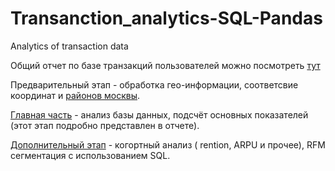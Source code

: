 # Transanction_analytics-SQL-Pandas
 Analytics of transaction data
 
Общий отчет по базе транзакций пользователей можно посмотреть [тут](https://github.com/Nastiiasaenko/Transanction_analytics/blob/main/report.pdf)

Предварительный этап - обработка гео-информации, соответсвие координат и [районов москвы](https://github.com/Nastiiasaenko/Transanction_analytics/blob/main/1_process_geo.ipynb).

[Главная часть](https://github.com/Nastiiasaenko/Transanction_analytics/blob/main/Main_part.ipynb) - анализ базы данных, подсчёт основных показателей (этот этап подробно представлен в отчете). 

[Дополнительный этап](https://github.com/Nastiiasaenko/Transanction_analytics/blob/main/SQL_retention%2C%20LTV%2C%20revenue%2C%20RFM_analysis.ipynb) - когортный анализ ( rention, ARPU и прочее), RFM сегментация с использованием SQL.
